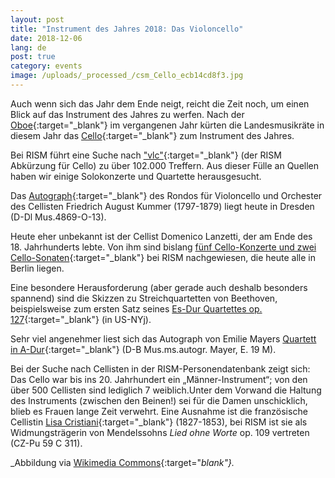 ```yaml
---
layout: post
title: "Instrument des Jahres 2018: Das Violoncello"
date: 2018-12-06
lang: de
post: true
category: events
image: /uploads/_processed_/csm_Cello_ecb14cd8f3.jpg
---
```



Auch wenn sich das Jahr dem Ende neigt, reicht die Zeit noch, um einen Blick auf das Instrument des Jahres zu werfen. Nach der [Oboe](http://www.rism.info/de/startseite/newsdetails/?tx_ttnews%5Byear%5D=2017&tx_ttnews%5Bmonth%5D=10&tx_ttnews%5BbackPid%5D=64&tx_ttnews%5Btt_news%5D=1435&cHash=a982f2d3d6c9de4bffdb14b30d136d5b){:target="_blank"} im vergangenen Jahr kürten die Landesmusikräte in diesem Jahr das [Cello](https://www.instrument-des-jahres.de/){:target="_blank"} zum Instrument des Jahres.

Bei RISM führt eine Suche nach ["vlc"](https://opac.rism.info/search?View=rism&q=vlc&Language=en){:target="_blank"} (der RISM Abkürzung für Cello) zu über 102.000 Treffern. Aus dieser Fülle an Quellen haben wir einige Solokonzerte und Quartette herausgesucht.

Das [Autograph](https://opac.rism.info/search?id=211010028&View=rism){:target="_blank"} des Rondos für Violoncello und Orchester des Cellisten Friedrich August Kummer (1797-1879) liegt heute in Dresden (D-Dl Mus.4869-O-13).

Heute eher unbekannt ist der Cellist Domenico Lanzetti, der am Ende des 18. Jahrhunderts lebte. Von ihm sind bislang [fünf Cello-Konzerte und zwei Cello-Sonaten](https://opac.rism.info/metaopac/perma.do?v=rism&q=-1%3d%22pe30074717%22){:target="_blank"} bei RISM nachgewiesen, die heute alle in Berlin liegen.

Eine besondere Herausforderung (aber gerade auch deshalb besonders spannend) sind die Skizzen zu Streichquartetten von Beethoven, beispielsweise zum ersten Satz seines [Es-Dur Quartettes op. 127](https://opac.rism.info/search?id=900003594&View=rism){:target="_blank"} (in US-NYj).

Sehr viel angenehmer liest sich das Autograph von Emilie Mayers [Quartett in A-Dur](https://opac.rism.info/search?id=464000310&View=rism){:target="_blank"} (D-B Mus.ms.autogr. Mayer, E. 19 M).

Bei der Suche nach Cellisten in der RISM-Personendatenbank zeigt sich: Das Cello war bis ins 20. Jahrhundert ein „Männer-Instrument“; von den über 500 Cellisten sind lediglich 7 weiblich.Unter dem Vorwand die Haltung des Instruments (zwischen den Beinen!) sei für die Damen unschicklich, blieb es Frauen lange Zeit verwehrt. Eine Ausnahme ist die französische Cellistin [Lisa Cristiani](https://opac.rism.info/search?id=550503869&View=rism){:target="_blank"} (1827-1853), bei RISM ist sie als Widmungsträgerin von Mendelssohns _Lied ohne Worte_ op. 109 vertreten (CZ-Pu 59 C 311).

_Abbildung via [Wikimedia Commons](https://de.wikipedia.org/wiki/Datei:Cello_study.jpg){:target="_blank"}._





<script type="text/javascript">var switchTo5x=true;</script><script type="text/javascript" src="http://w.sharethis.com/button/buttons.js"></script><script type="text/javascript">stLight.options({publisher: "9b601438-1ce1-49d8-bfd7-9cff5df54c17", doNotHash: false, doNotCopy: false, hashAddressBar: false});</script>




